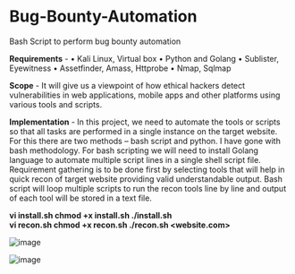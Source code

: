 # Bug-Bounty-Automation
Bash Script to perform bug bounty automation

<b>Requirements</b> -
•	Kali Linux, Virtual box
•	Python and Golang
•	Sublister, Eyewitness
•	Assetfinder, Amass, Httprobe
•	Nmap, Sqlmap

<b>Scope</b> - It will give us a viewpoint of how ethical hackers detect vulnerabilities in web applications, mobile apps and other platforms using various tools and scripts.

<b>Implementation</b> - In this project, we need to automate the tools or scripts so that all tasks are performed in a single instance on the target website. For this there are two methods – bash script and python. I have gone with bash methodology. For bash scripting we will need to install Golang language to automate multiple script lines in a single shell script file. Requirement gathering is to be done first by selecting tools that will help in quick recon of target website providing valid understandable output. Bash script will loop multiple scripts to run the recon tools line by line and output of each tool will be stored in a text file.

<b> vi install.sh
  chmod +x install.sh
  ./install.sh
</b>
<br>
<b> vi recon.sh
  chmod +x recon.sh
  ./recon.sh <website.com>
</b>
  
![image](https://user-images.githubusercontent.com/61228111/175811304-99cb6171-51da-4510-b475-4bed88f972b2.png)

![image](https://user-images.githubusercontent.com/61228111/175811309-6b7ca410-a370-42bc-aebd-d3c43e367bb7.png)
